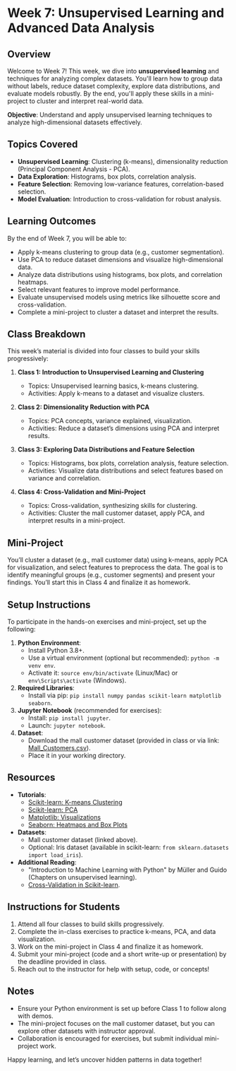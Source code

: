 # Week 7: Unsupervised Learning and Advanced Data Analysis

## Overview
Welcome to Week 7! This week, we dive into **unsupervised learning** and techniques for analyzing complex datasets. You'll learn how to group data without labels, reduce dataset complexity, explore data distributions, and evaluate models robustly. By the end, you'll apply these skills in a mini-project to cluster and interpret real-world data.

**Objective**: Understand and apply unsupervised learning techniques to analyze high-dimensional datasets effectively.

## Topics Covered
- **Unsupervised Learning**: Clustering (k-means), dimensionality reduction (Principal Component Analysis - PCA).
- **Data Exploration**: Histograms, box plots, correlation analysis.
- **Feature Selection**: Removing low-variance features, correlation-based selection.
- **Model Evaluation**: Introduction to cross-validation for robust analysis.

## Learning Outcomes
By the end of Week 7, you will be able to:
- Apply k-means clustering to group data (e.g., customer segmentation).
- Use PCA to reduce dataset dimensions and visualize high-dimensional data.
- Analyze data distributions using histograms, box plots, and correlation heatmaps.
- Select relevant features to improve model performance.
- Evaluate unsupervised models using metrics like silhouette score and cross-validation.
- Complete a mini-project to cluster a dataset and interpret the results.

## Class Breakdown
This week’s material is divided into four classes to build your skills progressively:

1. **Class 1: Introduction to Unsupervised Learning and Clustering**
   - Topics: Unsupervised learning basics, k-means clustering.
   - Activities: Apply k-means to a dataset and visualize clusters.
   
2. **Class 2: Dimensionality Reduction with PCA**
   - Topics: PCA concepts, variance explained, visualization.
   - Activities: Reduce a dataset’s dimensions using PCA and interpret results.
   
3. **Class 3: Exploring Data Distributions and Feature Selection**
   - Topics: Histograms, box plots, correlation analysis, feature selection.
   - Activities: Visualize data distributions and select features based on variance and correlation.
   
4. **Class 4: Cross-Validation and Mini-Project**
   - Topics: Cross-validation, synthesizing skills for clustering.
   - Activities: Cluster the mall customer dataset, apply PCA, and interpret results in a mini-project.

## Mini-Project
You’ll cluster a dataset (e.g., mall customer data) using k-means, apply PCA for visualization, and select features to preprocess the data. The goal is to identify meaningful groups (e.g., customer segments) and present your findings. You’ll start this in Class 4 and finalize it as homework.

## Setup Instructions
To participate in the hands-on exercises and mini-project, set up the following:
1. **Python Environment**:
   - Install Python 3.8+.
   - Use a virtual environment (optional but recommended): `python -m venv env`.
   - Activate it: `source env/bin/activate` (Linux/Mac) or `env\Scripts\activate` (Windows).
2. **Required Libraries**:
   - Install via pip: `pip install numpy pandas scikit-learn matplotlib seaborn`.
3. **Jupyter Notebook** (recommended for exercises):
   - Install: `pip install jupyter`.
   - Launch: `jupyter notebook`.
4. **Dataset**:
   - Download the mall customer dataset (provided in class or via link: [Mall_Customers.csv](https://www.kaggle.com/datasets/vjchoudhary7/customer-segmentation-tutorial-in-python)).
   - Place it in your working directory.

## Resources
- **Tutorials**:
  - [Scikit-learn: K-means Clustering](https://scikit-learn.org/stable/modules/clustering.html#k-means)
  - [Scikit-learn: PCA](https://scikit-learn.org/stable/modules/decomposition.html#pca)
  - [Matplotlib: Visualizations](https://matplotlib.org/stable/tutorials/index.html)
  - [Seaborn: Heatmaps and Box Plots](https://seaborn.pydata.org/tutorial.html)
- **Datasets**:
  - Mall customer dataset (linked above).
  - Optional: Iris dataset (available in scikit-learn: `from sklearn.datasets import load_iris`).
- **Additional Reading**:
  - "Introduction to Machine Learning with Python" by Müller and Guido (Chapters on unsupervised learning).
  - [Cross-Validation in Scikit-learn](https://scikit-learn.org/stable/modules/cross_validation.html).

## Instructions for Students
1. Attend all four classes to build skills progressively.
2. Complete the in-class exercises to practice k-means, PCA, and data visualization.
3. Work on the mini-project in Class 4 and finalize it as homework.
4. Submit your mini-project (code and a short write-up or presentation) by the deadline provided in class.
5. Reach out to the instructor for help with setup, code, or concepts!

## Notes
- Ensure your Python environment is set up before Class 1 to follow along with demos.
- The mini-project focuses on the mall customer dataset, but you can explore other datasets with instructor approval.
- Collaboration is encouraged for exercises, but submit individual mini-project work.

Happy learning, and let’s uncover hidden patterns in data together!
